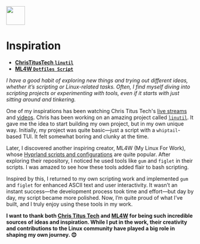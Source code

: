 <img src="https://cdn-icons-png.flaticon.com/128/7119/7119415.png" width="50" />

<br>

# Inspiration

- **[ChrisTitusTech `linutil`](https://github.com/ChrisTitusTech/linutil/)**  
- **[ML4W `Dotfiles Script`](https://github.com/mylinuxforwork/dotfiles)**

*I have a good habit of exploring new things and trying out different ideas, whether it’s scripting or Linux-related tasks. Often, I find myself diving into scripting projects or experimenting with tools, even if it starts with just sitting around and tinkering.*

One of my inspirations has been watching Chris Titus Tech's [live streams](https://www.youtube.com/@TitusTechTalk) and [videos](https://www.youtube.com/@ChrisTitusTech). Chris has been working on an amazing project called [`linutil`](https://github.com/ChrisTitusTech/linutil/). It gave me the idea to start building my own project, but in my own unique way. Initially, my project was quite basic—just a script with a `whiptail`-based TUI. It felt somewhat boring and clunky at the time.

Later, I discovered another inspiring creator, ML4W (My Linux For Work), whose [Hyprland scripts and configurations](https://github.com/mylinuxforwork/dotfiles) are quite popular. After exploring their repository, I noticed he used tools like `gum` and `figlet` in their scripts. I was amazed to see how these tools added flair to bash scripting.

Inspired by this, I returned to my own scripting work and implemented `gum` and `figlet` for enhanced ASCII text and user interactivity. It wasn’t an instant success—the development process took time and effort—but day by day, my script became more polished. Now, I’m quite proud of what I’ve built, and I truly enjoy using these tools in my work.

**I want to thank both [Chris Titus Tech](https://github.com/ChrisTitusTech) and [ML4W](https://github.com/mylinuxforwork/) for being such incredible sources of ideas and inspiration. While I put in the work, their creativity and contributions to the Linux community have played a big role in shaping my own journey. 😊**


